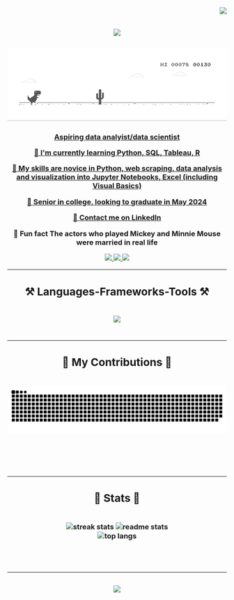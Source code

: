 <img align="right" src="https://visitor-badge.laobi.icu/badge?page_id=nguyenlisa1234.nguyenlisa1234" />

<h1 align="center">
  <a href="https://git.io/typing-svg">
    <img src="https://readme-typing-svg.herokuapp.com/?font=Righteous&size=35&center=true&vCenter=true&width=500&height=70&duration=4000&lines=👁️+Welcome!+👁️;+🦖+I'm+Lisa+🦖;" />
</h1>

<img src="https://github.com/nguyenlisa1234/nguyenlisa1234/blob/main/dino.gif" />

<h3 align="center">Aspiring data analyist/data scientist

<br/>

<div align="center">

🐙 I'm currently learning **Python, SQL, Tableau, R**

🐇 My skills are **novice in Python, web scraping, data analysis and visualization into Jupyter Notebooks, Excel (including Visual Basics)**

🐣 Senior in college, looking to **graduate in May 2024**

🦉 Contact me on **[LinkedIn](www.linkedin.com/in/lisa-thanh-nguyen)**

🐌 Fun fact **The actors who played Mickey and Minnie Mouse were married in real life**

<div align="center">
  <a href="mailto:nguyenlisa122818@gmail.com">
    <img src="https://img.shields.io/badge/Gmail-333333?style=for-the-badge&logo=gmail&logo=gmail&logoColor=red" target="_blank" />
  </a>
  <a href="https://linkedin.com/in/lisa-thanh-nguyen" target="_blank">
    <img src="https://img.shields.io/badge/LinkedIn-0077B5?style=for-the-badge&logo=linkedin&logoColor=white" target="_blank" />
  </a>
  <a href="https://nguyenlisa1234.github.io" target="_blank">
    <img src="https://img.shields.io/badge/Portfolio-FF5722?style=for-the-badge&logo=todoist&logoColor=white" target="_blank" /> <!--
sqlite, safari, google-chrome are other good icon options -->
  </a>
</div>

 <hr/>
 
<h2 align="center">⚒️ Languages-Frameworks-Tools ⚒️</h2>
<br/>
<div align="center">
  <a href="https://skillicons.dev">
    <img src="https://skillicons.dev/icons?i=html,css,vscode,python,javascript,mysql,r" /><br>
  </a>
</div>

<br/>
<hr/>

<div align="center">
  <h2>🐍 My Contributions 🐍</h2>
  <br>
  <img alt="snake eating my contributions" src="https://raw.githubusercontent.com/nguyenlisa1234/nguyenlisa1234/output/github-contribution-grid-snake.svg" />
  
  <br/><br/><br/>
</div>

<hr/>

<h2 align="center">🐢 Stats 🐢</h2>
<br>
<div align="center">
  <img width=390 src="https://streak-stats.demolab.com/?user=nguyenlisa1234&count_private=true&theme=react&border_radius=10" alt="streak stats"/>
  <img width=390 src="https://github-readme-stats.vercel.app/api?username=nguyenlisa1234&show_icons=true&theme=react&rank_icon=github&border_radius=10" alt="readme stats" />
  <br/>
  <img width=325 align="center" src="https://github-readme-stats.vercel.app/api/top-langs/?username=nguyenlisa1234&hide=HTML&langs_count=8&layout=compact&theme=react&border_radius=10&size_weight=0.5&count_weight=0.5&exclude_repo=github-readme-stats" alt="top langs" />
</div>

<br/><br/>
<hr/>

<h3 align="center">
    <img src="https://readme-typing-svg.herokuapp.com/?font=Righteous&size=25&center=true&vCenter=true&width=500&height=70&duration=4000&lines=Thanks+for+visiting!+☃️;+Shoot+me+a+message+on+Linkedin!;I'm+always+down+to+collab+:)">
</h3>

<br/>
